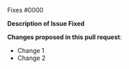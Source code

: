 <!--- Information about referencing Github Issues: https://help.github.com/articles/basic-writing-and-formatting-syntax/#referencing-issues-and-pull-requests --->
Fixes #0000

**Description of Issue Fixed**


**Changes proposed in this pull request**:

* Change 1
* Change 2
